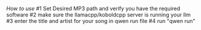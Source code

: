*How to use*
#1 Set Desired MP3 path and verify you have the required software
#2 make sure the llamacpp/koboldcpp server is running your llm
#3 enter the title and artist for your song in qwen run file
#4 run "qwen run"
